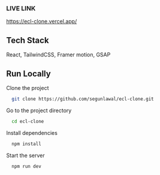 

### LIVE LINK

https://ecl-clone.vercel.app/

## Tech Stack

React, TailwindCSS, Framer motion, GSAP

## Run Locally

Clone the project

```bash
  git clone https://github.com/segunlawal/ecl-clone.git
```

Go to the project directory

```bash
  cd ecl-clone
```

Install dependencies

```bash
  npm install
```

Start the server

```bash
  npm run dev
```
